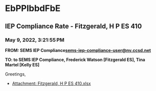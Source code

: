 # EbPPlbbdFbE
## IEP Compliance Rate - Fitzgerald, H P ES 410
### May 9, 2022, 3:21:55 PM
**FROM: SEMS IEP Compliance<sems-iep-compliance-user@nv.ccsd.net>**

**TO: to SEMS IEP Compliance, Frederick Watson [Fitzgerald ES], Tina Martel [Kelly ES]**


Greetings,  





* [Attachment: Fitzgerald, H P ES 410.xlsx](EbPPlbbdFbE-attachment-1.xlsx)
